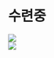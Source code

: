 # 수련중


<div style="flex">
  <div style="flex:1"> <img src="https://github-readme-stats.vercel.app/api?username=Minseok0917&theme=prussian" /> </div>
  <div style="flex:1"> <img src="https://github-readme-stats.vercel.app/api/top-langs/?username=Minseok0917&layout=compact&theme=prussian" /> </div>
</div>
